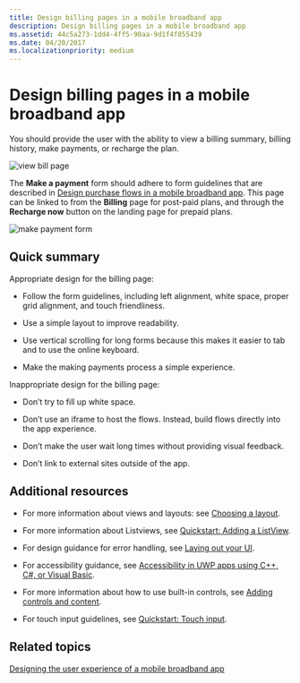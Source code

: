 ```yaml
---
title: Design billing pages in a mobile broadband app
description: Design billing pages in a mobile broadband app
ms.assetid: 44c5a273-1dd4-4ff5-90aa-9d1f4f855439
ms.date: 04/20/2017
ms.localizationpriority: medium
---
```


# Design billing pages in a mobile broadband app


You should provide the user with the ability to view a billing summary, billing history, make payments, or recharge the plan.

![view bill page](images/mb-fig1-viewbillpage.png)

The **Make a payment** form should adhere to form guidelines that are described in [Design purchase flows in a mobile broadband app](design-purchase-flows-in-a-mobile-broadband-app.md). This page can be linked to from the **Billing** page for post-paid plans, and through the **Recharge now** button on the landing page for prepaid plans.

![make payment form](images/mb-fig2-makepaymentform.png)

## <span id="Quick_summary"></span><span id="quick_summary"></span><span id="QUICK_SUMMARY"></span>Quick summary


Appropriate design for the billing page:

-   Follow the form guidelines, including left alignment, white space, proper grid alignment, and touch friendliness.

-   Use a simple layout to improve readability.

-   Use vertical scrolling for long forms because this makes it easier to tab and to use the online keyboard.

-   Make the making payments process a simple experience.

Inappropriate design for the billing page:

-   Don’t try to fill up white space.

-   Don’t use an iframe to host the flows. Instead, build flows directly into the app experience.

-   Don’t make the user wait long times without providing visual feedback.

-   Don’t link to external sites outside of the app.

## <span id="Additional_resources"></span><span id="additional_resources"></span><span id="ADDITIONAL_RESOURCES"></span>Additional resources


-   For more information about views and layouts: see [Choosing a layout](https://msdn.microsoft.com/library/windows/apps/hh465327).

-   For more information about Listviews, see [Quickstart: Adding a ListView](https://msdn.microsoft.com/library/windows/apps/hh465496).

-   For design guidance for error handling, see [Laying out your UI](https://msdn.microsoft.com/library/windows/apps/hh465304).

-   For accessibility guidance, see [Accessibility in UWP apps using C++, C#, or Visual Basic](https://msdn.microsoft.com/library/windows/apps/hh452680).

-   For more information about how to use built-in controls, see [Adding controls and content](https://msdn.microsoft.com/library/windows/apps/hh465393).

-   For touch input guidelines, see [Quickstart: Touch input](https://msdn.microsoft.com/library/windows/apps/xaml/hh465387).

## <span id="related_topics"></span>Related topics


[Designing the user experience of a mobile broadband app](designing-the-user-experience-of-a-mobile-broadband-app.md)

 

 






